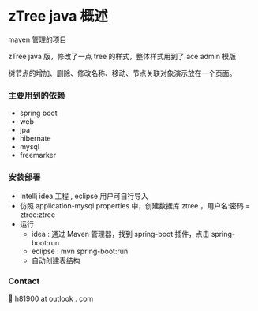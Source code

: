 # zTree java 概述
maven 管理的项目

zTree java 版，修改了一点 tree 的样式，整体样式用到了 ace admin 模版

树节点的增加、删除、修改名称、移动、节点关联对象演示放在一个页面。

### 主要用到的依赖
- spring boot
- web
- jpa
- hibernate
- mysql
- freemarker

### 安装部署
- Intellj idea 工程 , eclipse 用户可自行导入
- 仿照 application-mysql.properties 中，创建数据库 ztree ，用户名:密码 = ztree:ztree
- 运行
  - idea : 通过 Maven 管理器，找到 spring-boot 插件，点击 spring-boot:run
  - eclipse : mvn spring-boot:run
  - 自动创建表结构


### Contact
:e-mail: h81900 at outlook . com